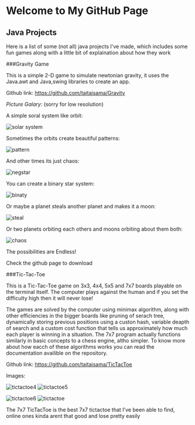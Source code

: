 # Welcome to My GitHub Page

## Java Projects
  Here is a list of some (not all) java projects I've made, which includes some fun games along with a little bit of explaination about how they work
  
  ###Gravity Game
  
  This is a simple 2-D game to simulate newtonian gravity, it uses the Java.awt and Java,swing libraries to create an app.
  
  Github link: https://github.com/taitaisama/Gravity
  
  *Picture Galary:* (sorry for low resolution)
  
  A simple soral system like orbit: 
  
  ![solar system](https://github.com/taitaisama/Gravity/blob/main/images/solarsystem.png?raw=true)
  
  Sometimes the orbits create beautiful patterns:
  
  ![pattern](https://github.com/taitaisama/Gravity/blob/main/images/pattern.png?raw=true)
  
  And other times its just chaos:
  
  ![negstar](https://github.com/taitaisama/Gravity/blob/main/images/negstar.png?raw=true)
  
  You can create a binary star system:
 
  ![binaty](https://github.com/taitaisama/Gravity/blob/main/images/binary.png?raw=true)

  Or maybe a planet steals another planet and makes it a moon:
 
  ![steal](https://github.com/taitaisama/Gravity/blob/main/images/steal.png?raw=true)
  
  Or two planets orbiting each others and moons orbiting about them both:
  
  ![chaos](https://github.com/taitaisama/Gravity/blob/main/images/chaos.png?raw=true)
  
  The possibilities are Endless!
  
  Check the github page to download
  
  ###Tic-Tac-Toe 
  
  This is a Tic-Tac-Toe game on 3x3, 4x4, 5x5 and 7x7 boards playable on the terminal itself.
  The computer plays against the human and if you set the difficulty high then it will never lose!
  
  The games are solved by the computer using minimax algorithm, along with other efficiencies in the bigger boards like pruning of serach tree, dynamically storing previous positions using a custon hash, variable deapth of search and a custom cost function that tells us approximately how much each player is winning in a situation. The 7x7 program actually functions similarly in basic concepts to a chess engine, altho simpler. To know more about how eacch of these algorithms works you can read the documentation availible on the repository.
  
  Github link: https://github.com/taitaisama/TicTacToe
  
  Images:
  
   ![tictactoe4](https://github.com/taitaisama/TicTacToe/blob/main/images/TicTac4.png?raw=true) ![tictactoe5](https://github.com/taitaisama/TicTacToe/blob/main/images/TicTac5.png?raw=true) 
   
   ![tictactoe6](https://github.com/taitaisama/TicTacToe/blob/main/images/TicTac6.png?raw=true) ![tictactoe](https://github.com/taitaisama/TicTacToe/blob/main/images/TicTac.png?raw=true) 
  
  The 7x7 TicTacToe is the best 7x7 tictactoe that I've been able to find, online ones kinda arent that good and lose pretty easily
  

